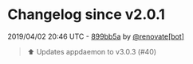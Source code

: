 # Changelog since v2.0.1

2019/04/02 20:46 UTC - [899bb5a](https://github.com/hassio-addons/addon-appdaemon3/commit/899bb5ab7dfad2f972a1476d102fc09f2742b28d) by [@renovate[bot]](https://github.com/apps/renovate)
> :arrow_up: Updates appdaemon to v3.0.3 (#40) 

